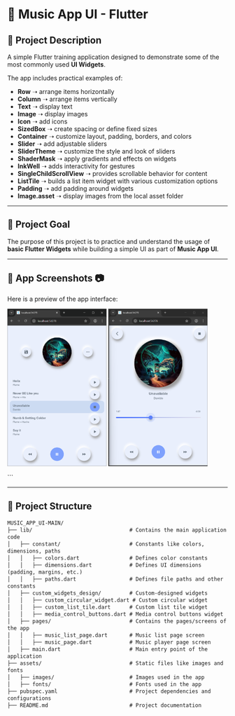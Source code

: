 # 📱 Music App UI - Flutter

## 📌 Project Description
A simple Flutter training application designed to demonstrate some of the most commonly used **UI Widgets**.

The app includes practical examples of:

- **Row** ➝ arrange items horizontally
- **Column** ➝ arrange items vertically
- **Text** ➝ display text
- **Image** ➝ display images
- **Icon** ➝ add icons
- **SizedBox** ➝ create spacing or define fixed sizes
- **Container** ➝ customize layout, padding, borders, and colors
- **Slider** ➝ add adjustable sliders
- **SliderTheme** ➝ customize the style and look of sliders
- **ShaderMask** ➝ apply gradients and effects on widgets
- **InkWell** ➝ adds interactivity for gestures
- **SingleChildScrollView** ➝ provides scrollable behavior for content
- **ListTile** ➝ builds a list item widget with various customization options
- **Padding** ➝ add padding around widgets
- **Image.asset** ➝ display images from the local asset folder

---

## 📌 Project Goal
The purpose of this project is to practice and understand the usage of **basic Flutter Widgets** while building a simple UI as part of **Music App UI**.

---

## 📌 App Screenshots 📷

Here is a preview of the app interface:

<p float="left"> <img src="https://github.com/SamaShurrab/Music-App-Ui/blob/main/assets/images/page1.png?raw=true" width="45%" /> <img src="https://github.com/SamaShurrab/Music-App-Ui/blob/main/assets/images/page2.png?raw=true" width="45%" /> </p> ```

---

## 📌 Project Structure

```plaintext
MUSIC_APP_UI-MAIN/
├── lib/                               # Contains the main application code
│   ├── constant/                      # Constants like colors, dimensions, paths
│   │   ├── colors.dart                # Defines color constants
│   │   ├── dimensions.dart            # Defines UI dimensions (padding, margins, etc.)
│   │   ├── paths.dart                 # Defines file paths and other constants
│   ├── custom_widgets_design/         # Custom-designed widgets
│   │   ├── custom_circular_widget.dart # Custom circular widget
│   │   ├── custom_list_tile.dart      # Custom list tile widget
│   │   ├── media_control_buttons.dart # Media control buttons widget
│   ├── pages/                         # Contains the pages/screens of the app
│   │   ├── music_list_page.dart       # Music list page screen
│   │   ├── music_page.dart            # Music player page screen
│   ├── main.dart                      # Main entry point of the application
├── assets/                            # Static files like images and fonts
│   ├── images/                        # Images used in the app
│   ├── fonts/                         # Fonts used in the app
├── pubspec.yaml                       # Project dependencies and configurations
├── README.md                          # Project documentation


